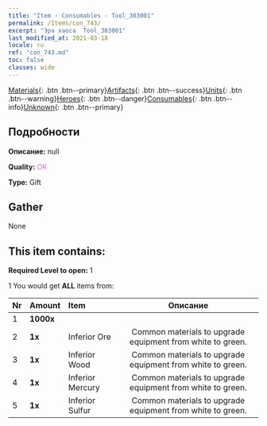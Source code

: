 ```yaml
---
title: "Item - Consumables - Tool_303001"
permalink: /Items/con_743/
excerpt: "Эра хаоса  Tool_303001"
last_modified_at: 2021-03-18
locale: ru
ref: "con_743.md"
toc: false
classes: wide
---
```

 [Materials](/ru/Items/){: .btn .btn--primary}[Artifacts](/ru/Items/Artifacts/){: .btn .btn--success}[Units](/ru/Items/Units/){: .btn .btn--warning}[Heroes](/ru/Items/Heroes/){: .btn .btn--danger}[Consumables](/ru/Items/Consumables/){: .btn .btn--info}[Unknown](/ru/Items/Unknown/){: .btn .btn--primary}

## Подробности
 **Описание:** null

 **Quality:** <span style="color: #DA70D6">OK</span>

 **Type:** Gift

## Gather

  None

## This item contains:

 **Required Level to open:** 1

 1 You would get **ALL** items  from:

  | Nr | Amount |     Item    | Описание |
  |:---|:-------|:------------|:-----------:|
  | 1 |  **1000x** | <i class="fas fa-coins"/> |  | 
  | 2 |  **1x** | Inferior Ore | Common materials to upgrade equipment from white to green.  | 
  | 3 |  **1x** | Inferior Wood | Common materials to upgrade equipment from white to green.  | 
  | 4 |  **1x** | Inferior Mercury | Common materials to upgrade equipment from white to green.  | 
  | 5 |  **1x** | Inferior Sulfur | Common materials to upgrade equipment from white to green.  | 

